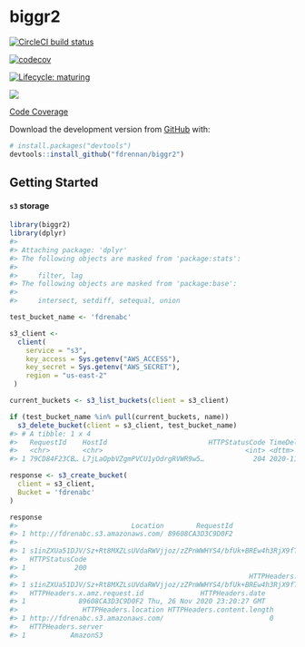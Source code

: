 
<!-- README.md is generated from README.Rmd. Please edit that file -->

# biggr2

<!-- badges: start -->

[![CircleCI build
status](https://circleci.com/gh/fdrennan/biggr2.svg?style=svg)](https://circleci.com/gh/fdrennan/biggr2)

[![codecov](https://codecov.io/gh/fdrennan/biggr2/branch/main/graph/badge.svg?token=bql3Sg35ae)](undefined)

[![Lifecycle:
maturing](https://img.shields.io/badge/lifecycle-maturing-blue.svg)](https://www.tidyverse.org/lifecycle/#maturing)

<!-- badges: end -->

![](https://codecov.io/gh/fdrennan/biggr2/commit/cffdd2c603842d321bcc29b00a78d4e1f732cfa1/graphs/sunburst.svg)

[Code Coverage](https://codecov.io/gh/fdrennan/biggr2)

Download the development version from [GitHub](https://github.com/)
with:

``` r
# install.packages("devtools")
devtools::install_github("fdrennan/biggr2")
```

## Getting Started

#### `s3` storage

``` r
library(biggr2)
library(dplyr)
#> 
#> Attaching package: 'dplyr'
#> The following objects are masked from 'package:stats':
#> 
#>     filter, lag
#> The following objects are masked from 'package:base':
#> 
#>     intersect, setdiff, setequal, union

test_bucket_name <- 'fdrenabc'

s3_client <- 
  client(
    service = "s3",
    key_access = Sys.getenv("AWS_ACCESS"),
    key_secret = Sys.getenv("AWS_SECRET"),
    region = "us-east-2"
 )
```

``` r
current_buckets <- s3_list_buckets(client = s3_client)

if (test_bucket_name %in% pull(current_buckets, name)) 
  s3_delete_bucket(client = s3_client, test_bucket_name)
#> # A tibble: 1 x 4
#>   RequestId    HostId                         HTTPStatusCode TimeDeleted        
#>   <chr>        <chr>                                   <int> <dttm>             
#> 1 79CD84F23CB… L7jLaOpbVZgmPVCU1yOdrgRVWR9w5…            204 2020-11-26 23:20:24

response <- s3_create_bucket(
  client = s3_client, 
  Bucket = 'fdrenabc'
)

response
#>                            Location        RequestId
#> 1 http://fdrenabc.s3.amazonaws.com/ 89608CA3D3C9D0F2
#>                                                                         HostId
#> 1 s1inZXUa51DJV/Sz+Rt8MXZLsUVdaRWVjjoz/zZPnWWHYS4/bfUk+BREw4h3RjX9fTGhRiNprEs=
#>   HTTPStatusCode
#> 1            200
#>                                                         HTTPHeaders.x.amz.id.2
#> 1 s1inZXUa51DJV/Sz+Rt8MXZLsUVdaRWVjjoz/zZPnWWHYS4/bfUk+BREw4h3RjX9fTGhRiNprEs=
#>   HTTPHeaders.x.amz.request.id              HTTPHeaders.date
#> 1             89608CA3D3C9D0F2 Thu, 26 Nov 2020 23:20:27 GMT
#>                HTTPHeaders.location HTTPHeaders.content.length
#> 1 http://fdrenabc.s3.amazonaws.com/                          0
#>   HTTPHeaders.server
#> 1           AmazonS3
```
